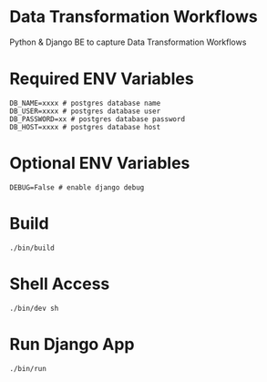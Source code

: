 # Data Transformation Workflows
Python &amp; Django BE to capture Data Transformation Workflows

# Required ENV Variables

```
DB_NAME=xxxx # postgres database name
DB_USER=xxxx # postgres database user
DB_PASSWORD=xx # postgres database password
DB_HOST=xxxx # postgres database host
```

# Optional ENV Variables

```
DEBUG=False # enable django debug
```

# Build

`./bin/build`

# Shell Access

`./bin/dev sh`

# Run Django App

`./bin/run`
